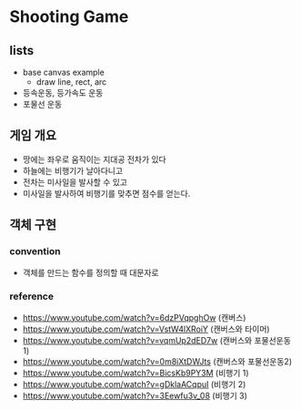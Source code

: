 # Shooting Game

## lists
* base canvas example
  * draw line, rect, arc
* 등속운동, 등가속도 운동
* 포물선 운동


## 게임 개요
* 땅에는 좌우로 움직이는 지대공 전차가 있다
* 하늘에는 비행기가 날아다니고
* 전차는 미사일을 발사할 수 있고
* 미사일을 발사하여 비행기를 맞추면 점수를 얻는다.

## 객체 구현

### convention
* 객체를 만드는 함수를 정의할 때 대문자로

### reference
* https://www.youtube.com/watch?v=6dzPVqpghOw (캔버스)
* https://www.youtube.com/watch?v=VstW4lXRoiY (캔버스와 타이머)
* https://www.youtube.com/watch?v=vqmUp2dED7w (캔버스와 포물선운동1)
* https://www.youtube.com/watch?v=0m8iXtDWJts (캔버스와 포물선운동2)
* https://www.youtube.com/watch?v=BicsKb9PY3M (비행기 1)
* https://www.youtube.com/watch?v=gDklaACqpuI (비행기 2)
* https://www.youtube.com/watch?v=3Eewfu3v_08 (비행기 3)